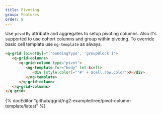 ```yaml
---
title: Pivoting
group: Features
order: 8
---
```


Use `pivotBy` attribute and aggregates to setup pivoting columns. Also it's supported to use cohort columns and group within pivoting. To override basic cell template use `ng-template` as always.

```html
<q-grid [pivotBy]="['bondingType', 'groupBlock']">
   <q-grid-columns>
      <q-grid-column type="pivot">
         <ng-template for="body" let-$cell>
            <div [style.color]="'#' + $cell.row.color">X</div>
         </ng-template>
      </q-grid-column>
   </q-grid-columns>
</q-grid>
```

{% docEditor "github/qgrid/ng2-example/tree/pivot-column-template/latest" %}

